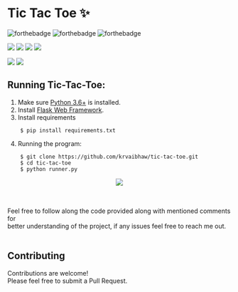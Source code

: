 # Tic Tac Toe ✨

![forthebadge](https://forthebadge.com/images/badges/built-with-love.svg)
![forthebadge](https://forthebadge.com/images/badges/for-you.svg)
![forthebadge](https://forthebadge.com/images/badges/powered-by-coffee.svg)

![](https://img.shields.io/badge/Excitement-High-red)
![](https://img.shields.io/badge/Maintained-Yes-blue)
![](https://img.shields.io/badge/Pull_Requests-Accepting-yellow)
![](https://img.shields.io/github/issues/krvaibhaw/tic-tac-toe)

![](https://img.shields.io/badge/Python-blue)
![](https://img.shields.io/badge/HTML-blueviolet)

## Running Tic-Tac-Toe:

1. Make sure [Python 3.6+](https://www.python.org/downloads/) is installed.
2. Install [Flask Web Framework](https://flask.palletsprojects.com/en/2.0.x/).
3. Install requirements  
```
    $ pip install requirements.txt
``` 
4. Running the program:
```
	$ git clone https://github.com/krvaibhaw/tic-tac-toe.git
	$ cd tic-tac-toe
	$ python runner.py
```

<p align="center">
<img src="/preview/preview.gif">
</p>


<br><br>
Feel free to follow along the code provided along with mentioned comments for 
<br>better understanding of the project, if any issues feel free to reach me out.
<br><br>

## Contributing

Contributions are welcome!
<br>Please feel free to submit a Pull Request.